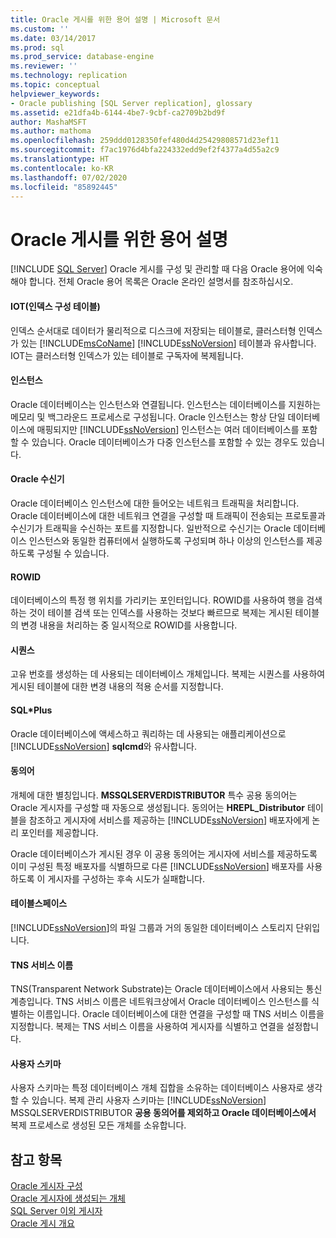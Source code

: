 ```yaml
---
title: Oracle 게시를 위한 용어 설명 | Microsoft 문서
ms.custom: ''
ms.date: 03/14/2017
ms.prod: sql
ms.prod_service: database-engine
ms.reviewer: ''
ms.technology: replication
ms.topic: conceptual
helpviewer_keywords:
- Oracle publishing [SQL Server replication], glossary
ms.assetid: e21dfa4b-6144-4be7-9cbf-ca2709b2bd9f
author: MashaMSFT
ms.author: mathoma
ms.openlocfilehash: 259ddd0128350fef480d4d25429808571d23ef11
ms.sourcegitcommit: f7ac1976d4bfa224332edd9ef2f4377a4d55a2c9
ms.translationtype: HT
ms.contentlocale: ko-KR
ms.lasthandoff: 07/02/2020
ms.locfileid: "85892445"
---
```

# <a name="glossary-of-terms-for-oracle-publishing"></a>Oracle 게시를 위한 용어 설명
[!INCLUDE [SQL Server](../../../includes/applies-to-version/sqlserver.md)]
  Oracle 게시를 구성 및 관리할 때 다음 Oracle 용어에 익숙해야 합니다. 전체 Oracle 용어 목록은 Oracle 온라인 설명서를 참조하십시오.  
  
#### <a name="index-organized-tables-iot"></a>IOT(인덱스 구성 테이블)  
 인덱스 순서대로 데이터가 물리적으로 디스크에 저장되는 테이블로, 클러스터형 인덱스가 있는 [!INCLUDE[msCoName](../../../includes/msconame-md.md)] [!INCLUDE[ssNoVersion](../../../includes/ssnoversion-md.md)] 테이블과 유사합니다. IOT는 클러스터형 인덱스가 있는 테이블로 구독자에 복제됩니다.  
  
#### <a name="instance"></a>인스턴스  
 Oracle 데이터베이스는 인스턴스와 연결됩니다. 인스턴스는 데이터베이스를 지원하는 메모리 및 백그라운드 프로세스로 구성됩니다. Oracle 인스턴스는 항상 단일 데이터베이스에 매핑되지만 [!INCLUDE[ssNoVersion](../../../includes/ssnoversion-md.md)] 인스턴스는 여러 데이터베이스를 포함할 수 있습니다. Oracle 데이터베이스가 다중 인스턴스를 포함할 수 있는 경우도 있습니다.  
  
#### <a name="oracle-listener"></a>Oracle 수신기  
 Oracle 데이터베이스 인스턴스에 대한 들어오는 네트워크 트래픽을 처리합니다. Oracle 데이터베이스에 대한 네트워크 연결을 구성할 때 트래픽이 전송되는 프로토콜과 수신기가 트래픽을 수신하는 포트를 지정합니다. 일반적으로 수신기는 Oracle 데이터베이스 인스턴스와 동일한 컴퓨터에서 실행하도록 구성되며 하나 이상의 인스턴스를 제공하도록 구성될 수 있습니다.  
  
#### <a name="rowid"></a>ROWID  
 데이터베이스의 특정 행 위치를 가리키는 포인터입니다. ROWID를 사용하여 행을 검색하는 것이 테이블 검색 또는 인덱스를 사용하는 것보다 빠르므로 복제는 게시된 테이블의 변경 내용을 처리하는 중 일시적으로 ROWID를 사용합니다.  
  
#### <a name="sequence"></a>시퀀스  
 고유 번호를 생성하는 데 사용되는 데이터베이스 개체입니다. 복제는 시퀀스를 사용하여 게시된 테이블에 대한 변경 내용의 적용 순서를 지정합니다.  
  
#### <a name="sqlplus"></a>SQL\*Plus  
 Oracle 데이터베이스에 액세스하고 쿼리하는 데 사용되는 애플리케이션으로 [!INCLUDE[ssNoVersion](../../../includes/ssnoversion-md.md)] **sqlcmd**와 유사합니다.  
  
#### <a name="synonym"></a>동의어  
 개체에 대한 별칭입니다. **MSSQLSERVERDISTRIBUTOR** 특수 공용 동의어는 Oracle 게시자를 구성할 때 자동으로 생성됩니다. 동의어는 **HREPL_Distributor** 테이블을 참조하고 게시자에 서비스를 제공하는 [!INCLUDE[ssNoVersion](../../../includes/ssnoversion-md.md)] 배포자에게 논리 포인터를 제공합니다.  
  
 Oracle 데이터베이스가 게시된 경우 이 공용 동의어는 게시자에 서비스를 제공하도록 이미 구성된 특정 배포자를 식별하므로 다른 [!INCLUDE[ssNoVersion](../../../includes/ssnoversion-md.md)] 배포자를 사용하도록 이 게시자를 구성하는 후속 시도가 실패합니다.  
  
#### <a name="tablespace"></a>테이블스페이스  
 [!INCLUDE[ssNoVersion](../../../includes/ssnoversion-md.md)]의 파일 그룹과 거의 동일한 데이터베이스 스토리지 단위입니다.  
  
#### <a name="tns-service-name"></a>TNS 서비스 이름  
 TNS(Transparent Network Substrate)는 Oracle 데이터베이스에서 사용되는 통신 계층입니다. TNS 서비스 이름은 네트워크상에서 Oracle 데이터베이스 인스턴스를 식별하는 이름입니다. Oracle 데이터베이스에 대한 연결을 구성할 때 TNS 서비스 이름을 지정합니다. 복제는 TNS 서비스 이름을 사용하여 게시자를 식별하고 연결을 설정합니다.  
  
#### <a name="user-schema"></a>사용자 스키마  
 사용자 스키마는 특정 데이터베이스 개체 집합을 소유하는 데이터베이스 사용자로 생각할 수 있습니다. 복제 관리 사용자 스키마는 [!INCLUDE[ssNoVersion](../../../includes/ssnoversion-md.md)] MSSQLSERVERDISTRIBUTOR **공용 동의어를 제외하고 Oracle 데이터베이스에서** 복제 프로세스로 생성된 모든 개체를 소유합니다.  
  
## <a name="see-also"></a>참고 항목  
 [Oracle 게시자 구성](../../../relational-databases/replication/non-sql/configure-an-oracle-publisher.md)   
 [Oracle 게시자에 생성되는 개체](../../../relational-databases/replication/non-sql/objects-created-on-the-oracle-publisher.md)   
 [SQL Server 이외 게시자](../../../relational-databases/replication/non-sql/non-sql-server-publishers.md)   
 [Oracle 게시 개요](../../../relational-databases/replication/non-sql/oracle-publishing-overview.md)  
  
  
